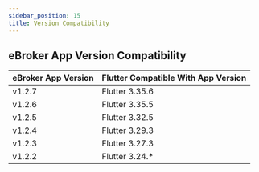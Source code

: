 ```yaml
---
sidebar_position: 15
title: Version Compatibility
---
```


## eBroker App Version Compatibility

| eBroker App Version | Flutter Compatible With App Version|
|---------------------|------------------------------------|
| v1.2.7              | Flutter 3.35.6                     |
| v1.2.6              | Flutter 3.35.5                     |
| v1.2.5              | Flutter 3.32.5                     |
| v1.2.4              | Flutter 3.29.3                     |
| v1.2.3              | Flutter 3.27.3                     |
| v1.2.2              | Flutter 3.24.*                     |
